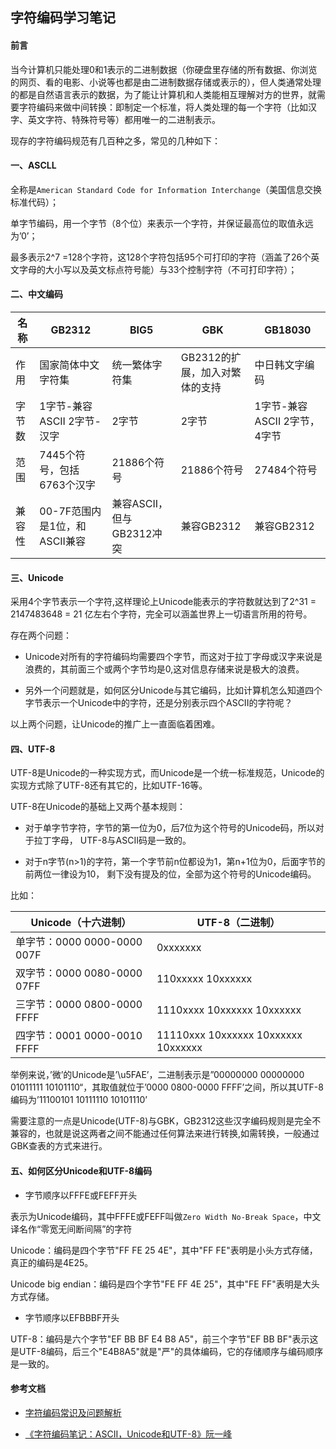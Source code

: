 ## 字符编码学习笔记

#### 前言

当今计算机只能处理0和1表示的二进制数据（你硬盘里存储的所有数据、你浏览的网页、看的电影、小说等也都是由二进制数据存储或表示的），但人类通常处理的都是自然语言表示的数据，为了能让计算机和人类能相互理解对方的世界，就需要字符编码来做中间转换：即制定一个标准，将人类处理的每一个字符（比如汉字、英文字符、特殊符号等）都用唯一的二进制表示。

现存的字符编码规范有几百种之多，常见的几种如下：

#### 一、ASCLL

全称是`American Standard Code for Information Interchange`（美国信息交换标准代码）；

单字节编码，用一个字节（8个位）来表示一个字符，并保证最高位的取值永远为’0’；

最多表示2^7 =128个字符，这128个字符包括95个可打印的字符（涵盖了26个英文字母的大小写以及英文标点符号能）与33个控制字符（不可打印字符）；

#### 二、中文编码

名称  |         GB2312            |         BIG5           |           GBK           | GB18030
------------ | ------------------ | ------------- | ------------ | ------------
作用  | 国家简体中文字符集           | 统一繁体字符集           |GB2312的扩展，加入对繁体的支持| 中日韩文字编码
字节数| 1字节-兼容ASCII 2字节-汉字   |      2字节             |          2字节            | 1字节-兼容ASCII 2字节，4字节
范围  | 7445个符号，包括6763个汉字   |         21886个符号     |         21886个符号       | 27484个符号
兼容性| 00-7F范围内是1位，和ASCII兼容 | 兼容ASCII，但与GB2312冲突|         兼容GB2312       | 兼容GB2312

#### 三、Unicode

采用4个字节表示一个字符,这样理论上Unicode能表示的字符数就达到了2^31 = 2147483648 = 21 亿左右个字符，完全可以涵盖世界上一切语言所用的符号。

存在两个问题：

* Unicode对所有的字符编码均需要四个字节，而这对于拉丁字母或汉字来说是浪费的，其前面三个或两个字节均是0,这对信息存储来说是极大的浪费。

* 另外一个问题就是，如何区分Unicode与其它编码，比如计算机怎么知道四个字节表示一个Unicode中的字符，还是分别表示四个ASCII的字符呢？

以上两个问题，让Unicode的推广上一直面临着困难。

#### 四、UTF-8

UTF-8是Unicode的一种实现方式，而Unicode是一个统一标准规范，Unicode的实现方式除了UTF-8还有其它的，比如UTF-16等。

UTF-8在Unicode的基础上又两个基本规则：

* 对于单字节字符，字节的第一位为0，后7位为这个符号的Unicode码，所以对于拉丁字母，
UTF-8与ASCII码是一致的。

* 对于n字节(n>1)的字符，第一个字节前n位都设为1，第n+1位为0，后面字节的前两位一律设为10，
剩下没有提及的位，全部为这个符号的Unicode编码。

比如：

Unicode（十六进制） | UTF-8（二进制）
------------ | ------------- 
单字节：0000 0000-0000 007F | 0xxxxxxx
双字节：0000 0080-0000 07FF | 110xxxxx 10xxxxxx
三字节：0000 0800-0000 FFFF | 1110xxxx 10xxxxxx 10xxxxxx
四字节：0001 0000-0010 FFFF | 11110xxx 10xxxxxx 10xxxxxx 10xxxxxx

举例来说，’微’的Unicode是’\u5FAE’，二进制表示是”00000000 00000000 01011111 10101110“，其取值就位于’0000 0800-0000 FFFF’之间，所以其UTF-8编码为’11100101 10111110 10101110’ 


需要注意的一点是Unicode(UTF-8)与GBK，GB2312这些汉字编码规则是完全不兼容的，也就是说这两者之间不能通过任何算法来进行转换,如需转换，一般通过GBK查表的方式来进行。

#### 五、如何区分Unicode和UTF-8编码

* 字节顺序以FFFE或FEFF开头

表示为Unicode编码，其中FFFE或FEFF叫做`Zero Width No-Break Space`，中文译名作“零宽无间断间隔”的字符

Unicode：编码是四个字节"FF FE 25 4E"，其中"FF FE"表明是小头方式存储，真正的编码是4E25。

Unicode big endian：编码是四个字节"FE FF 4E 25"，其中"FE FF"表明是大头方式存储。

* 字节顺序以EFBBBF开头

UTF-8：编码是六个字节"EF BB BF E4 B8 A5"，前三个字节"EF BB BF"表示这是UTF-8编码，后三个"E4B8A5"就是"严"的具体编码，它的存储顺序与编码顺序是一致的。


#### 参考文档

* [字符编码常识及问题解析](http://sharecore.net/blog/2014/08/10/zi-fu-bian-ma-chang-shi-ji-wen-ti-jie-xi/#rd?sukey=601c156da1897ae0f2fb74410ce75d7f6cd8e7046dfaf139b527689b1fdf5e1d4ccd7c1d10c93db525ddb6359874aec3)

* [《字符编码笔记：ASCII，Unicode和UTF-8》阮一峰](http://www.ruanyifeng.com/blog/2007/10/ascii_unicode_and_utf-8.html)
